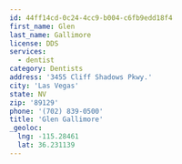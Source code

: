 ```yaml
---
id: 44ff14cd-0c24-4cc9-b004-c6fb9edd18f4
first_name: Glen
last_name: Gallimore
license: DDS
services:
  - dentist
category: Dentists
address: '3455 Cliff Shadows Pkwy.'
city: 'Las Vegas'
state: NV
zip: '89129'
phone: '(702) 839-0500'
title: 'Glen Gallimore'
_geoloc:
  lng: -115.28461
  lat: 36.231139
---
```

